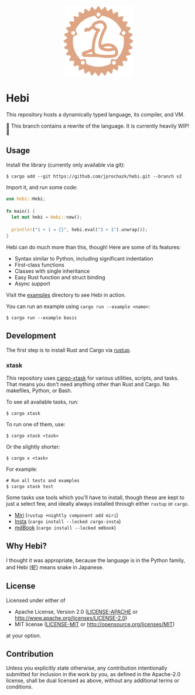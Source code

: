 <p align="center">
  <img
    alt="A snake inside of a gear shape"
    src="./assets/logo.svg"
    height="192px"
  >
</p>

# Hebi

This repository hosts a dynamically typed language, its compiler, and VM.

🚧 This branch contains a rewrite of the language. It is currently heavily WIP! 🚧

## Usage

Install the library (currently only available via git):

```
$ cargo add --git https://github.com/jprochazk/hebi.git --branch v2
```

Import it, and run some code:

```rust
use hebi::Hebi;

fn main() {
  let mut hebi = Hebi::new();

  println!("1 + 1 = {}", hebi.eval("1 + 1").unwrap());
}
```

Hebi can do much more than this, though! Here are some of its features:

- Syntax similar to Python, including significant indentation
- First-class functions
- Classes with single inheritance
- Easy Rust function and struct binding
- Async support

Visit the [examples](./examples) directory to see Hebi in action.

You can run an example using `cargo run --example <name>`:
```
$ cargo run --example basic
```

## Development

The first step is to install Rust and Cargo via [rustup](https://rustup.rs/).

### xtask

This repository uses [cargo-xtask](https://github.com/matklad/cargo-xtask) for various utilities, scripts, and tasks. That means you don't need anything other than Rust and Cargo. No makefiles, Python, or Bash.

To see all available tasks, run:
```
$ cargo xtask
```

To run one of them, use:
```
$ cargo xtask <task>
```

Or the slightly shorter:
```
$ cargo x <task>
```

For example:
```
# Run all tests and examples
$ cargo xtask test
```

Some tasks use tools which you'll have to install, though these are kept to just a select few, and ideally always installed through either `rustup` or `cargo`.

- [Miri](https://github.com/rust-lang/miri) (`rustup +nightly component add miri`)
- [Insta](https://insta.rs/) (`cargo install --locked cargo-insta`)
- [mdBook](https://github.com/rust-lang/mdBook) (`cargo install --locked mdbook`)

## Why Hebi?

I thought it was appropriate, because the language is in the Python family, and Hebi (蛇) means snake in Japanese. 

## License

Licensed under either of

- Apache License, Version 2.0
  ([LICENSE-APACHE](LICENSE-APACHE) or http://www.apache.org/licenses/LICENSE-2.0)
- MIT license
  ([LICENSE-MIT](LICENSE-MIT) or http://opensource.org/licenses/MIT)

at your option.

## Contribution

Unless you explicitly state otherwise, any contribution intentionally submitted
for inclusion in the work by you, as defined in the Apache-2.0 license, shall be
dual licensed as above, without any additional terms or conditions.
